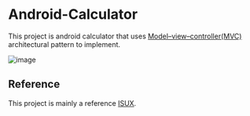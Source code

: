 # Android-Calculator
This project is android calculator that uses [Model–view–controller(MVC)](http://en.wikipedia.org/wiki/Model%E2%80%93view%E2%80%93controller) architectural pattern to implement.

![image](https://elirex.github.io/project/Android-Calculator/mainpage.png)

## Reference
This project is mainly a reference [ISUX](http://isux.tencent.com/zh-hant/learn-android-from-zero-session3.html).
